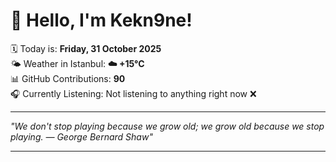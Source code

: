 # 👋 Hello, I'm Kekn9ne!

🗓️ Today is: **Friday, 31 October 2025**  
🌤️ Weather in Istanbul: **☁️   +15°C**  
📊 GitHub Contributions: **90**  
🎧 Currently Listening: Not listening to anything right now ❌

---

_"We don't stop playing because we grow old; we grow old because we stop playing. — *George Bernard Shaw*"_

---
